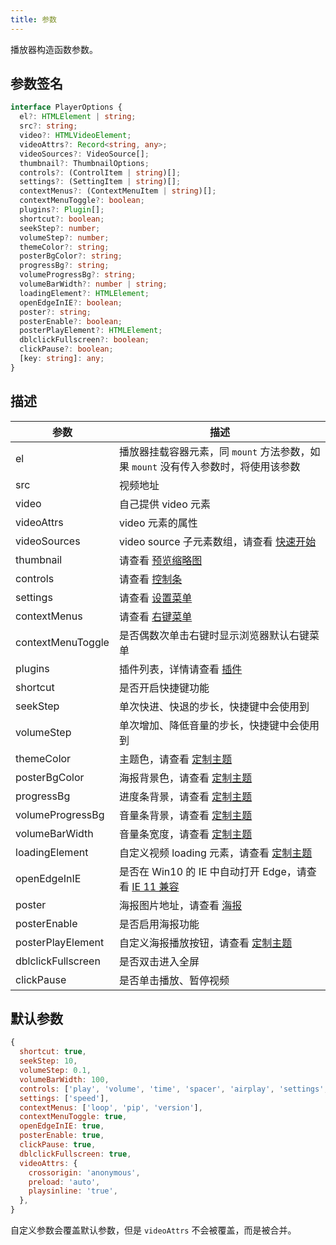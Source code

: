 ```yaml
---
title: 参数
---
```


播放器构造函数参数。

## 参数签名

```typescript
interface PlayerOptions {
  el?: HTMLElement | string;
  src?: string;
  video?: HTMLVideoElement;
  videoAttrs?: Record<string, any>;
  videoSources?: VideoSource[];
  thumbnail?: ThumbnailOptions;
  controls?: (ControlItem | string)[];
  settings?: (SettingItem | string)[];
  contextMenus?: (ContextMenuItem | string)[];
  contextMenuToggle?: boolean;
  plugins?: Plugin[];
  shortcut?: boolean;
  seekStep?: number;
  volumeStep?: number;
  themeColor?: string;
  posterBgColor?: string;
  progressBg?: string;
  volumeProgressBg?: string;
  volumeBarWidth?: number | string;
  loadingElement?: HTMLElement;
  openEdgeInIE?: boolean;
  poster?: string;
  posterEnable?: boolean;
  posterPlayElement?: HTMLElement;
  dblclickFullscreen?: boolean;
  clickPause?: boolean;
  [key: string]: any;
}
```

## 描述

| 参数 | 描述 |
| --- | --- |
| el | 播放器挂载容器元素，同 `mount` 方法参数，如果 `mount` 没有传入参数时，将使用该参数 |
| src | 视频地址 |
| video | 自己提供 video 元素 |
| videoAttrs | video 元素的属性 |
| videoSources| video source 子元素数组，请查看 [快速开始](getting-started.md) |
| thumbnail | 请查看 [预览缩略图](thumbnail.md) |
| controls | 请查看 [控制条](control.md) |
| settings | 请查看 [设置菜单](settings.md) |
| contextMenus | 请查看 [右键菜单](contextmenu.md) |
| contextMenuToggle | 是否偶数次单击右键时显示浏览器默认右键菜单 |
| plugins | 插件列表，详情请查看 [插件](plugin.md) |
| shortcut | 是否开启快捷键功能 |
| seekStep | 单次快进、快退的步长，快捷键中会使用到 |
| volumeStep | 单次增加、降低音量的步长，快捷键中会使用到 |
| themeColor | 主题色，请查看 [定制主题](theme.md) |
| posterBgColor | 海报背景色，请查看 [定制主题](theme.md) |
| progressBg | 进度条背景，请查看 [定制主题](theme.md) |
| volumeProgressBg | 音量条背景，请查看 [定制主题](theme.md) |
| volumeBarWidth | 音量条宽度，请查看 [定制主题](theme.md) |
| loadingElement | 自定义视频 loading 元素，请查看 [定制主题](theme.md) |
| openEdgeInIE | 是否在 Win10 的 IE 中自动打开 Edge，请查看 [IE 11 兼容](ie11.md) |
| poster | 海报图片地址，请查看 [海报](poster.md) |
| posterEnable | 是否启用海报功能 |
| posterPlayElement | 自定义海报播放按钮，请查看 [定制主题](theme.md) |
| dblclickFullscreen | 是否双击进入全屏 |
| clickPause | 是否单击播放、暂停视频 |

## 默认参数

```js
{
  shortcut: true,
  seekStep: 10,
  volumeStep: 0.1,
  volumeBarWidth: 100,
  controls: ['play', 'volume', 'time', 'spacer', 'airplay', 'settings', 'web-fullscreen', 'fullscreen'],
  settings: ['speed'],
  contextMenus: ['loop', 'pip', 'version'],
  contextMenuToggle: true,
  openEdgeInIE: true,
  posterEnable: true,
  clickPause: true,
  dblclickFullscreen: true,
  videoAttrs: {
    crossorigin: 'anonymous',
    preload: 'auto',
    playsinline: 'true',
  },
}
```
自定义参数会覆盖默认参数，但是 `videoAttrs` 不会被覆盖，而是被合并。
